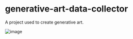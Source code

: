 # generative-art-data-collector
A project used to create generative art.

![image](https://user-images.githubusercontent.com/1894949/31977071-25642d84-b909-11e7-90a2-43cede609b22.png)
